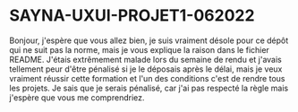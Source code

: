 # SAYNA-UXUI-PROJET1-062022
Bonjour, j'espère que vous allez bien, je suis vraiment désole pour ce dépôt qui ne suit pas la norme, mais je vous explique la raison dans le fichier README.
J'étais extrêmement malade lors du semaine de rendu et j'avais tellement peur d'être pénalisé si je le déposais après le délai, mais je veux vraiment réussir cette formation et l'un des conditions c'est de rendre tous les projets. Je sais que je serais pénalisé, car j'ai pas respecté la règle mais j'espère que vous me comprendriez.
